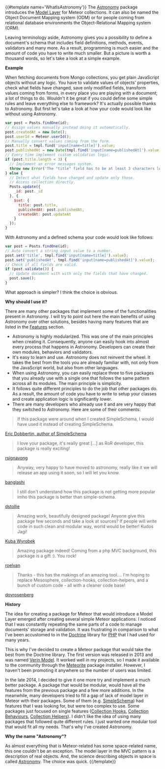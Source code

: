 {{#template name='WhatIsAstronomy'}}
The [Astronomy](https://atmospherejs.com/jagi/astronomy) package introduces the [Model Layer](http://en.wikipedia.org/wiki/Model%E2%80%93view%E2%80%93controller) for Meteor collections. It can also be named the Object Document Mapping system (ODM) or for people coming from relational database environments the Object-Relational Mapping system (ORM).

Leaving terminology aside, Astronomy gives you a possibility to define a document's schema that includes field definitions, methods, events, validators and many more. As a result, programming is much easier and the amount of code you have to write much smaller. But a picture is worth a thousand words, so let's take a look at a simple example.

**Example**

When fetching documents from Mongo collections, you get plain JavaScript objects without any logic. You have to validate values of objects' properties, check what fields have changed, save only modified fields, transform values coming from forms, in every place you are playing with a document; a lot of things to do. Wouldn't it be great if you could define some simple rules and leave everything else to framework? It's actually possible thanks to Astronomy. But first let's take a look at how your code would look like without using Astronomy.

```js
var post = Posts.findOne(id);
// Assign values manually instead doing it automatically.
post.createdAt = new Date();
post.userId = Meteor.userId();
// Manually convert values coming from the form.
post.title = tmpl.find('input[name=title]').value;
post.publishedAt = new Date(tmpl.find('input[name=publishedAt]').value);
// Every time implement custom validation logic.
if (post.title.length < 3) {
  // Implement an error messages system.
  throw new Error('The "title" field has to be at least 3 characters long');
} else {
  // Detect what fields have changed and update only those.
  // Access collection directly.
  Posts.update({
    _id: post._id
  }, {
    $set: {
      title: post.title,
      publishedAt: post.publishedAt,
      createdAt: post.updateAt
    }
  });
}
```

With Astronomy and a defined schema your code would look like follows:

```js
var post = Posts.findOne(id);
// Auto convert a string input value to a number.
post.set('title', tmpl.find('input[name=title]').value);
post.set('publishedAt', tmpl.find('input[name=publishedAt]').value);
// Check if all fields are valid.
if (post.validate()) {
  // Update document with with only the fields that have changed.
  post.save();
}
```

What approach is simpler? I think the choice is obvious.

**Why should I use it?**

There are many other packages that implement some of the functionalities present in Astronomy. I will try to point out here the main benefits of using Astronomy over other solutions, besides having many features that are listed in the [Features](#features) section.

- Astronomy is highly modularized. This was one of the main principles when creating it. Consequently, anyone can easily hook into almost every process that happens in Astronomy. Developers can create their own modules, behaviors and validators.
- It's easy to learn and use. Astronomy does not reinvent the wheel. It takes the best from the tools you are already familiar with, not only from the JavaScript world, but also from other languages.
- When using Astronomy, you can easily replace three to five packages that you already use with a single one that follows the same pattern across all its modules. The main principle is simplicity.
- It follows quite different principles to do the job that other packages do. As a result, the amount of code you have to write to setup your classes and create application logic is significantly lower.
- There are many developers who already use it and are very happy that they switched to Astronomy. Here are some of their comments:

> If this package were around when I created SimpleSchema, I would have used it instead of creating SimpleSchema.

[Eric Dobbertin, author of SimpleSchema](https://github.com/jagi/meteor-astronomy/issues/27#issuecomment-110996499)

> I love your package, it's really great [...] as RoR developer, this package is really exciting!

[rsignavong](https://gitter.im/jagi/meteor-astronomy/archives/2015/05/22)

> Anyway, very happy to have moved to astronomy, really like it we will release an app using it soon, so I will let you know.

[banglashi](https://gitter.im/jagi/meteor-astronomy/archives/2015/05/20)

> I still don't understand how this package is not getting more popular imho this package is better than simple-schema.

[dstollie](https://crater.io/comments/CQTsP4SNabfquv4ds)

> Amazing work, beautifully designed package! Anyone give this package few seconds and take a look at sources? If people will write code in such clean and modular way, world would be better! Kudos Jagi!

[Kuba Wyrobek](https://crater.io/comments/BY9Qn9f4DKHFFuBp5)

> Amazing package indeed! Coming from a php MVC background, this package is a gift :). You rock!

[roelvan](https://github.com/jagi/meteor-astronomy/issues/1#issuecomment-91836156)

> Thanks - this has the makings of an amazing tool.... I'm hoping to replace Mesosphere, collection-hooks, collection-helpers, and a bunch of custom code - all with a cleaner code base!

[dovrosenberg](https://github.com/jagi/meteor-astronomy/issues/11#issuecomment-107089733)

**History**

The idea for creating a package for Meteor that would introduce a Model Layer emerged after creating several simple Meteor applications. I noticed that I was constantly repeating the same parts of a code to manage documents' storage and validation. It was frustrating in comparison to what I've been accustomed to in the [Doctrine](http://www.doctrine-project.org/) library for [PHP](https://php.net/) that I had used for many years.

This is why I've decided to create a Meteor package that would take the best from the Doctrine library. The first version was released in 2013 and was named [Verin Model](https://github.com/jagi/verin-model). It worked well in my projects, so I made it available to the community through the [Meteorite](https://github.com/oortcloud/meteorite/) package installer. However, I haven't been promoting it anywhere so the number of users was limited.

In the late 2014, I decided to give it one more try and implement a much better package. A package that would be modular, would have all the features from the previous package and a few more additions. In the meanwhile, many developers tried to fill a gap of lack of model layer in Meteor with their packages. Some of them (e.g. [SimpleSchema](https://atmospherejs.com/aldeed/simple-schema)) had features that I was looking for, but were too complex to use. Some packages just focused on single features ([Collection Hooks](https://atmospherejs.com/matb33/collection-hooks), [Collection Behaviours](https://atmospherejs.com/sewdn/collection-behaviours), [Collection Helpers](https://atmospherejs.com/dburles/collection-helpers)). I didn't like the idea of using many packages that followed quite different rules. I just wanted one modular tool that would fit all my needs. That's why I've created Astronomy.

**Why the name "Astronomy"?**

As almost everything that is Meteor-related has some space-related name, this one couldn't be an exception. The model layer in the MVC pattern is a description of real objects. And, the science describing objects in space is called [Astronomy](http://en.wikipedia.org/wiki/Astronomy). The choice was quick.
{{/template}}
